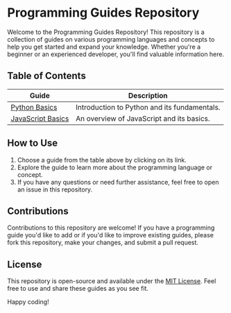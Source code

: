 # Programming Guides Repository

Welcome to the Programming Guides Repository! This repository is a collection of guides on various programming languages and concepts to help you get started and expand your knowledge. Whether you're a beginner or an experienced developer, you'll find valuable information here.

## Table of Contents

| Guide                                      | Description                                   |
|--------------------------------------------|-----------------------------------------------|
| [Python Basics](python-basics.md)          | Introduction to Python and its fundamentals.  |
| [JavaScript Basics](javascript-basics.md)  | An overview of JavaScript and its basics.     |

## How to Use

1. Choose a guide from the table above by clicking on its link.
2. Explore the guide to learn more about the programming language or concept.
3. If you have any questions or need further assistance, feel free to open an issue in this repository.

## Contributions

Contributions to this repository are welcome! If you have a programming guide you'd like to add or if you'd like to improve existing guides, please fork this repository, make your changes, and submit a pull request.

## License

This repository is open-source and available under the [MIT License](LICENSE). Feel free to use and share these guides as you see fit.

Happy coding!
